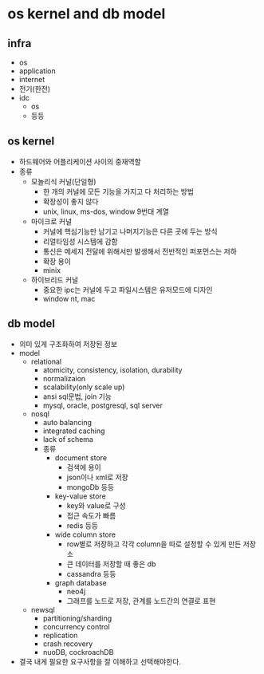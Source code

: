 # os kernel and db model

## infra

- os
- application
- internet
- 전기(한전)
- idc
  - os
  - 등등

## os kernel

- 하드웨어와 어플리케이션 사이의 중재역할
- 종류
  - 모놀리식 커널(단일형)
    - 한 개의 커널에 모든 기능을 가지고 다 처리하는 방법
    - 확장성이 좋지 않다
    - unix, linux, ms-dos, window 9번대 계열
  - 마이크로 커널
    - 커널에 핵심기능만 남기고 나머지기능은 다른 곳에 두는 방식
    - 리얼타임성 시스템에 감함
    - 통신은 메세지 전달에 위해서만 발생해서 전반적인 퍼포먼스는 저하
    - 확장 용이
    - minix
  - 하이브리드 커널
    - 중요한 ipc는 커널에 두고 파일시스템은 유저모드에 디자인
    - window nt, mac

## db model

- 의미 있게 구조화하여 저장된 정보
- model
  - relational
    - atomicity, consistency, isolation, durability
    - normalizaion
    - scalability(only scale up)
    - ansi sql문법, join 기능
    - mysql, oracle, postgresql, sql server
  - nosql
    - auto balancing
    - integrated caching
    - lack of schema
    - 종류
      - document store
        - 검색에 용이
        - json이나 xml로 저장
        - mongoDb 등등
      - key-value store
        - key와 value로 구성
        - 접근 속도가 빠름
        - redis 등등
      - wide column store
        - row별로 저장하고 각각 column을 따로 설정할 수 있게 만든 저장소
        - 큰 데이터를 저장할 때 좋은 db
        - cassandra 등등
      - graph database
        - neo4j
        - 그래프를 노드로 저장, 관계를 노드간의 연결로 표현
  - newsql
    - partitioning/sharding
    - concurrency control
    - replication
    - crash recovery
    - nuoDB, cockroachDB
- 결국 내게 필요한 요구사항을 잘 이해하고 선택해야한다.


